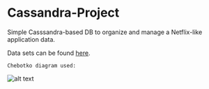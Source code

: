 # Cassandra-Project

Simple Casssandra-based DB to organize and manage a Netflix-like application data.

Data sets can be found [here](https://www.kaggle.com/datasets/grouplens/movielens-20m-dataset).

`Chebotko diagram used:`

![alt text](/chebotko.png?raw=true)

